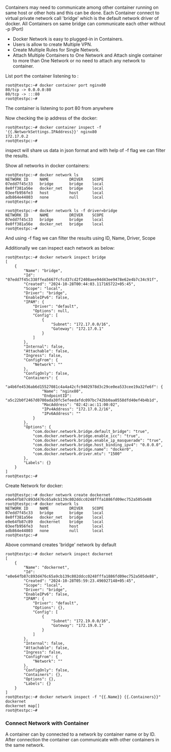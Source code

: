 Containers may need to communicate among other container running on same host or other hots and this can be done. Each Container connect to virtual private network call 'bridge' which is the default network driver of docker. All Containers on same bridge can communicate each other without -p (Port) 
* Docker Network is easy to plugged-in in Containers.
* Users is allow to create Multiple VPN.
* Create Multiple Rules for Single Network.
* Attach Multiple Containers to One Network and Attach single container to more than One Network or no need to attach any network to container.

List port the container listening to :
```
root@testpc:~# docker container port nginx80
80/tcp -> 0.0.0.0:80
80/tcp -> :::80
root@testpc:~#
```
The container is listening to port 80 from anywhere

Now checking the ip address of the docker:
```
root@testpc:~# docker container inspect -f '{{.NetworkSettings.IPAddress}}' nginx80
172.17.0.2
root@testpc:~#
```
inspect will share us data in json format and with help of -f flag we can filter the results.

Show all networks in docker containers:
```
root@testpc:~# docker network ls
NETWORK ID     NAME         DRIVER    SCOPE
07edd7f45c33   bridge       bridge    local
8e0ff381a56e   docker_net   bridge    local
03eefb956fe3   host         host      local
adb864e44803   none         null      local
root@testpc:~#

root@testpc:~# docker network ls -f driver=bridge
NETWORK ID     NAME         DRIVER    SCOPE
07edd7f45c33   bridge       bridge    local
8e0ff381a56e   docker_net   bridge    local
root@testpc:~#
```
And using -f flag we can filter the results using ID, Name, Driver, Scope

Additionally we can inspect each network as below:
```
root@testpc:~# docker network inspect bridge
[
    {
        "Name": "bridge",
        "Id": "07edd7f45c338ffea5667fcfcd37cd2f2408aee94d43ee9478e62e4b7c34c91f",
        "Created": "2024-10-28T00:44:03.117165722+05:45",
        "Scope": "local",
        "Driver": "bridge",
        "EnableIPv6": false,
        "IPAM": {
            "Driver": "default",
            "Options": null,
            "Config": [
                {
                    "Subnet": "172.17.0.0/16",
                    "Gateway": "172.17.0.1"
                }
            ]
        },
        "Internal": false,
        "Attachable": false,
        "Ingress": false,
        "ConfigFrom": {
            "Network": ""
        },
        "ConfigOnly": false,
        "Containers": {
            "a4b6fe4536ab6d15527081c4a4a42cfc9402978d3c29ce0ea533cee19a32fe6f": {
                "Name": "nginx80",
                "EndpointID": "a5c22b0f2467d0700ada30fc5efeedafdc097bc742bb0aa0558dfd40ef4b4b1d",
                "MacAddress": "02:42:ac:11:00:02",
                "IPv4Address": "172.17.0.2/16",
                "IPv6Address": ""
            }
        },
        "Options": {
            "com.docker.network.bridge.default_bridge": "true",
            "com.docker.network.bridge.enable_icc": "true",
            "com.docker.network.bridge.enable_ip_masquerade": "true",
            "com.docker.network.bridge.host_binding_ipv4": "0.0.0.0",
            "com.docker.network.bridge.name": "docker0",
            "com.docker.network.driver.mtu": "1500"
        },
        "Labels": {}
    }
]
root@testpc:~#
```

Create Network for docker:
```
root@testpc:~# docker network create dockernet
e0e64fb87c893d476c65a9cb139c802ddcc0248fffa1886fd09ec752a505de88
root@testpc:~# docker network ls
NETWORK ID     NAME         DRIVER    SCOPE
07edd7f45c33   bridge       bridge    local
8e0ff381a56e   docker_net   bridge    local
e0e64fb87c89   dockernet    bridge    local
03eefb956fe3   host         host      local
adb864e44803   none         null      local
root@testpc:~#
```
Above command creates 'bridge' network by default 

```
root@testpc:~# docker network inspect dockernet
[
    {
        "Name": "dockernet",
        "Id": "e0e64fb87c893d476c65a9cb139c802ddcc0248fffa1886fd09ec752a505de88",
        "Created": "2024-10-28T05:59:23.496927148+05:45",
        "Scope": "local",
        "Driver": "bridge",
        "EnableIPv6": false,
        "IPAM": {
            "Driver": "default",
            "Options": {},
            "Config": [
                {
                    "Subnet": "172.19.0.0/16",
                    "Gateway": "172.19.0.1"
                }
            ]
        },
        "Internal": false,
        "Attachable": false,
        "Ingress": false,
        "ConfigFrom": {
            "Network": ""
        },
        "ConfigOnly": false,
        "Containers": {},
        "Options": {},
        "Labels": {}
    }
]
root@testpc:~# docker network inspect -f "{{.Name}} {{.Containers}}" dockernet
dockernet map[]
root@testpc:~#
```

### Connect Network with Container
A container can by connected to a network by container name or by ID. After connection the container can communicate with other containers in the same network.

